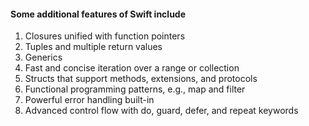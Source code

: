 
#### Some additional features of Swift include

1. Closures unified with function pointers
2. Tuples and multiple return values
3. Generics
4. Fast and concise iteration over a range or collection
5. Structs that support methods, extensions, and protocols
6. Functional programming patterns, e.g., map and filter
7. Powerful error handling built-in
8. Advanced control flow with do, guard, defer, and repeat keywords
